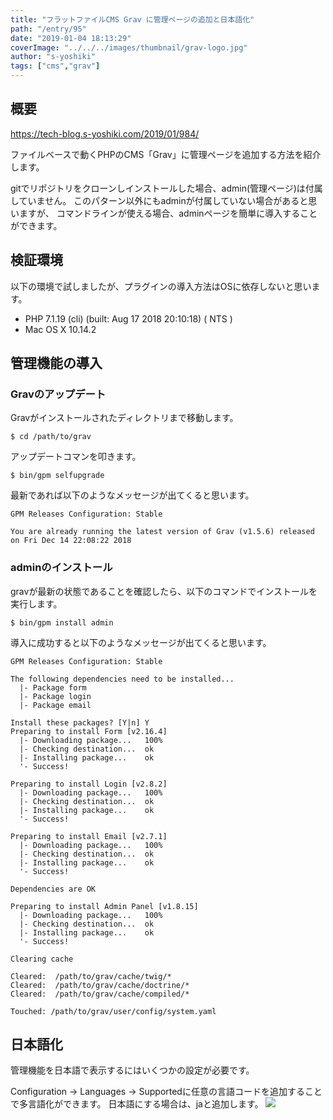 ```yaml
---
title: "フラットファイルCMS Grav に管理ページの追加と日本語化"
path: "/entry/95"
date: "2019-01-04 18:13:29"
coverImage: "../../../images/thumbnail/grav-logo.jpg"
author: "s-yoshiki"
tags: ["cms","grav"]
---
```


## 概要

<a href="https://tech-blog.s-yoshiki.com/2019/01/984/">https://tech-blog.s-yoshiki.com/2019/01/984/</a>

ファイルベースで動くPHPのCMS「Grav」に管理ページを追加する方法を紹介します。

gitでリポジトリをクローンしインストールした場合、admin(管理ページ)は付属していません。
このパターン以外にもadminが付属していない場合があると思いますが、
コマンドラインが使える場合、adminページを簡単に導入することができます。

## 検証環境

以下の環境で試しましたが、プラグインの導入方法はOSに依存しないと思います。

<ul>
 	<li>PHP 7.1.19 (cli) (built: Aug 17 2018 20:10:18) ( NTS )</li>
 	<li> Mac OS X 10.14.2</li>
</ul>

## 管理機能の導入

### Gravのアップデート

Gravがインストールされたディレクトリまで移動します。

```
$ cd /path/to/grav
```

アップデートコマンを叩きます。

```
$ bin/gpm selfupgrade
```

最新であれば以下のようなメッセージが出てくると思います。

```
GPM Releases Configuration: Stable

You are already running the latest version of Grav (v1.5.6) released on Fri Dec 14 22:08:22 2018
```

### adminのインストール

gravが最新の状態であることを確認したら、以下のコマンドでインストールを実行します。

```
$ bin/gpm install admin
```

導入に成功すると以下のようなメッセージが出てくると思います。

```
GPM Releases Configuration: Stable

The following dependencies need to be installed...
  |- Package form
  |- Package login
  |- Package email

Install these packages? [Y|n] Y
Preparing to install Form [v2.16.4]
  |- Downloading package...   100%
  |- Checking destination...  ok
  |- Installing package...    ok
  '- Success!

Preparing to install Login [v2.8.2]
  |- Downloading package...   100%
  |- Checking destination...  ok
  |- Installing package...    ok
  '- Success!

Preparing to install Email [v2.7.1]
  |- Downloading package...   100%
  |- Checking destination...  ok
  |- Installing package...    ok
  '- Success!

Dependencies are OK

Preparing to install Admin Panel [v1.8.15]
  |- Downloading package...   100%
  |- Checking destination...  ok
  |- Installing package...    ok
  '- Success!

Clearing cache

Cleared:  /path/to/grav/cache/twig/*
Cleared:  /path/to/grav/cache/doctrine/*
Cleared:  /path/to/grav/cache/compiled/*

Touched: /path/to/grav/user/config/system.yaml
```

## 日本語化

管理機能を日本語で表示するにはいくつかの設定が必要です。

Configuration -> Languages -> Supportedに任意の言語コードを追加することで多言語化ができます。
日本語にする場合は、jaと追加します。
<img src="https://pbs.twimg.com/media/DwDjPTZVsAEalko.jpg">

